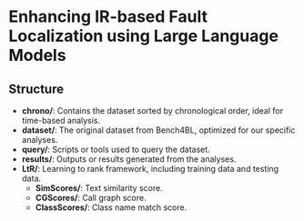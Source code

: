# Enhancing IR-based Fault Localization using Large Language Models

## Structure

- **chrono/**: Contains the dataset sorted by chronological order, ideal for time-based analysis.
- **dataset/**: The original dataset from Bench4BL, optimized for our specific analyses.
- **query/**: Scripts or tools used to query the dataset.
- **results/**: Outputs or results generated from the analyses.
- **LtR/**: Learning to rank framework, including training data and testing data.
	- **SimScores/**: Text similarity score.
	- **CGScores/**: Call graph score.
	- **ClassScores/**: Class name match score.